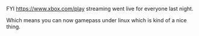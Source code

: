 FYI https://www.xbox.com/play streaming went live for everyone last night.

Which means you can now gamepass under linux which is kind of a nice thing.